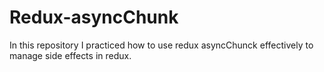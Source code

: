 # Redux-asyncChunk
In this repository I practiced how to use redux asyncChunck effectively to manage side effects in redux.
